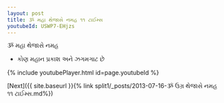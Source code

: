 ```yaml
---
layout: post
title: ૐ મહા થેજાસે નમહ ૧૧ ટાઈમ્સ
youtubeId: USWP7-EHjzs
---
```

 
 
 ૐ મહા થેજાસે નમહ  
 
 -  કોણ મહાન પ્રકાશ અને ઝગમગાટ છે 
 
  
 
  
 
 
 
 
 
 


{% include youtubePlayer.html id=page.youtubeId %}
 
[Next]({{ site.baseurl }}{% link  split1/_posts/2013-07-16-ૐ ઉગ્ર થેજાસે નમહ ૧૧ ટાઈમ્સ.md%})
 
